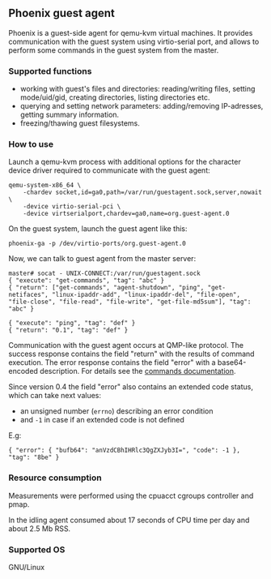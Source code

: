 Phoenix guest agent
-------------------

Phoenix is a guest-side agent for qemu-kvm virtual machines. It provides communication with the
guest system using virtio-serial port, and allows to perform some commands in the guest system from
the master.


### Supported functions

- working with guest's files and directories: reading/writing files, setting mode/uid/gid, creating directories, listing directories etc.
- querying and setting network parameters: adding/removing IP-adresses, getting summary information.
- freezing/thawing guest filesystems.


### How to use

Launch a qemu-kvm process with additional options for the character device driver required to
communicate with the guest agent:

    qemu-system-x86_64 \
        -chardev socket,id=ga0,path=/var/run/guestagent.sock,server,nowait \
        -device virtio-serial-pci \
        -device virtserialport,chardev=ga0,name=org.guest-agent.0

On the guest system, launch the guest agent like this:

    phoenix-ga -p /dev/virtio-ports/org.guest-agent.0

Now, we can talk to guest agent from the master server:

    master# socat - UNIX-CONNECT:/var/run/guestagent.sock
    { "execute": "get-commands", "tag": "abc" }
    { "return": ["get-commands", "agent-shutdown", "ping", "get-netifaces", "linux-ipaddr-add", "linux-ipaddr-del", "file-open", "file-close", "file-read", "file-write", "get-file-md5sum"], "tag": "abc" }

    { "execute": "ping", "tag": "def" }
    { "return": "0.1", "tag": "def" }

Communication with the guest agent occurs at QMP-like protocol. The success response contains
the field "return" with the results of command execution. The error response contains the field
"error" with a base64-encoded description. For details see the [commands documentation](commands.md).

Since version 0.4 the field "error" also contains an extended code status, which can take next values:

- an unsigned number (`errno`) describing an error condition
- and `-1` in case if an extended code is not defined

E.g:

    { "error": { "bufb64": "anVzdCBhIHRlc3QgZXJyb3I=", "code": -1 }, "tag": "8be" }


### Resource consumption

Measurements were performed using the cpuacct cgroups controller and pmap.

In the idling agent consumed about 17 seconds of CPU time per day and about 2.5 Mb RSS.


### Supported OS

GNU/Linux
